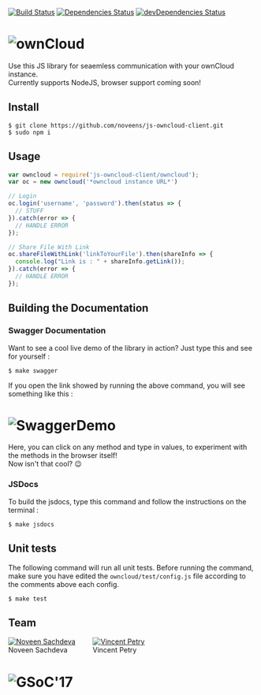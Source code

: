 [![Build Status](https://travis-ci.org/noveens/js-owncloud-client.svg?branch=master)](https://travis-ci.org/noveens/js-owncloud-client) [![Dependencies Status](https://david-dm.org/noveens/js-owncloud-client.svg)](https://david-dm.org/noveens/js-owncloud-client.svg) [![devDependencies Status](https://david-dm.org/noveens/js-owncloud-client/dev-status.svg)](https://david-dm.org/noveens/js-owncloud-client?type=dev)

# ![ownCloud](https://upload.wikimedia.org/wikipedia/commons/thumb/f/f6/OwnCloud_logo_and_wordmark.svg/1200px-OwnCloud_logo_and_wordmark.svg.png)

Use this JS library for seaemless communication with your ownCloud instance.<br>
Currently supports NodeJS, browser support coming soon!


## Install

```
$ git clone https://github.com/noveens/js-owncloud-client.git
$ sudo npm i
```


## Usage

```js
var owncloud = require('js-owncloud-client/owncloud');
var oc = new owncloud('*owncloud instance URL*')

// Login
oc.login('username', 'password').then(status => {
  // STUFF
}).catch(error => {
  // HANDLE ERROR
});

// Share File With Link
oc.shareFileWithLink('linkToYourFile').then(shareInfo => {
  console.log("Link is : " + shareInfo.getLink());
}).catch(error => {
  // HANDLE ERROR
});

```

## Building the Documentation

### Swagger Documentation

Want to see a cool live demo of the library in action? Just type this and see for yourself :

```
$ make swagger
```
If you open the link showed by running the above command, you will see something like this :
# ![SwaggerDemo](http://imgh.us/swagger_github_upload.jpg)
Here, you can click on any method and type in values, to experiment with the methods in the browser itself!<br>
Now isn't that cool? :wink:

### JSDocs

To build the jsdocs, type this command and follow the instructions on the terminal :

```
$ make jsdocs
```

## Unit tests

The following command will run all unit tests. Before running the command, make sure you have edited the `owncloud/test/config.js` file according to the comments above each config.

```
$ make test
```

## Team

[![Noveen Sachdeva](http://gravatar.com/avatar/fb09a21ff4cb473d6cf5e70c5fc0f751?s=144)](https://github.com/noveens) &nbsp; &nbsp; &nbsp; &nbsp; [![Vincent Petry](https://avatars1.githubusercontent.com/u/277525?v=3&s=144)](https://github.com/PVince81)
<br>Noveen Sachdeva &nbsp; &nbsp; &nbsp; &nbsp; &nbsp; &nbsp; Vincent Petry

# ![GSoC'17](http://cltk.org/assets/GSoC2016Logo.jpg)
